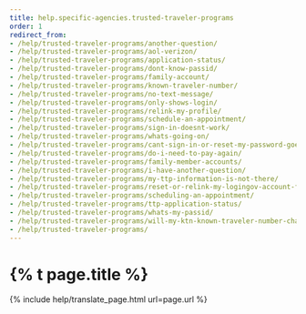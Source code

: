 ```yaml
---
title: help.specific-agencies.trusted-traveler-programs
order: 1
redirect_from:
- /help/trusted-traveler-programs/another-question/
- /help/trusted-traveler-programs/aol-verizon/
- /help/trusted-traveler-programs/application-status/
- /help/trusted-traveler-programs/dont-know-passid/
- /help/trusted-traveler-programs/family-account/
- /help/trusted-traveler-programs/known-traveler-number/
- /help/trusted-traveler-programs/no-text-message/
- /help/trusted-traveler-programs/only-shows-login/
- /help/trusted-traveler-programs/relink-my-profile/
- /help/trusted-traveler-programs/schedule-an-appointment/
- /help/trusted-traveler-programs/sign-in-doesnt-work/
- /help/trusted-traveler-programs/whats-going-on/
- /help/trusted-traveler-programs/cant-sign-in-or-reset-my-password-goes-account/
- /help/trusted-traveler-programs/do-i-need-to-pay-again/
- /help/trusted-traveler-programs/family-member-accounts/
- /help/trusted-traveler-programs/i-have-another-question/
- /help/trusted-traveler-programs/my-ttp-information-is-not-there/
- /help/trusted-traveler-programs/reset-or-relink-my-logingov-account-for-ttp/
- /help/trusted-traveler-programs/scheduling-an-appointment/
- /help/trusted-traveler-programs/ttp-application-status/
- /help/trusted-traveler-programs/whats-my-passid/
- /help/trusted-traveler-programs/will-my-ktn-known-traveler-number-change/
- /help/trusted-traveler-programs/
---
```

# {% t page.title %}

{% include help/translate_page.html url=page.url %}
